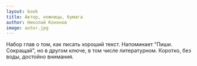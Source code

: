 ```yaml
---
layout: book
title: Автор, ножницы, бумага
author: Николай Кононов
image: autor.jpg
---
```


Набор глав о том, как писать хороший текст. Напоминает "Пиши. Сокращай", но в
другом ключе, в том числе литературном. Коротко, без воды, достойно внимания.
